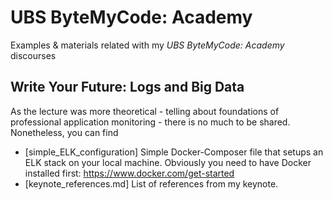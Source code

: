 # UBS ByteMyCode: Academy
Examples  &amp; materials related with my _UBS ByteMyCode: Academy_ discourses

## Write Your Future: Logs and Big Data

As the lecture was more theoretical - telling about foundations of professional application monitoring - there is no much to be shared. Nonetheless, you can find
- [simple_ELK_configuration] Simple Docker-Composer file that setups an ELK stack on your local machine. Obviously you need to have Docker installed first: https://www.docker.com/get-started
- [keynote_references.md] List of references from my keynote.
